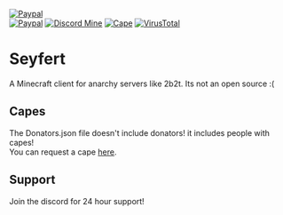 [![Paypal](https://img.shields.io/github/downloads/HuddleX/Seyfert/total?color=EA4AAA&label=Seyfert%20downloads%20this%20week&logo=github&style=for-the-badge)](https://github.com/HuddleX/Seyfert/releases)  
[![Paypal](https://img.shields.io/badge/paypal-donate-red?color=169bd7&logo=paypal)](https://bit.ly/347LGxs)
[![Discord Mine](https://img.shields.io/badge/Discord-Join-blueviolet?color=blueviolet&logo=discord)](https://bit.ly/3oBB0Po)
[![Cape](https://img.shields.io/badge/Cape-Request-006400)](https://bit.ly/375qeLn)
[![VirusTotal](https://img.shields.io/badge/VirusTotal-View-critical?color=critical&logo=VirusTotal)](https://bit.ly/376PctH)
# Seyfert
A Minecraft client for anarchy servers like 2b2t. Its not an open source :(  
  
## Capes  
The Donators.json file doesn't include donators! it includes people with capes!  
You can request a cape <a href="https://bit.ly/375qeLn" target="_blank">here</a>.  

## Support  
Join the discord for 24 hour support!  
